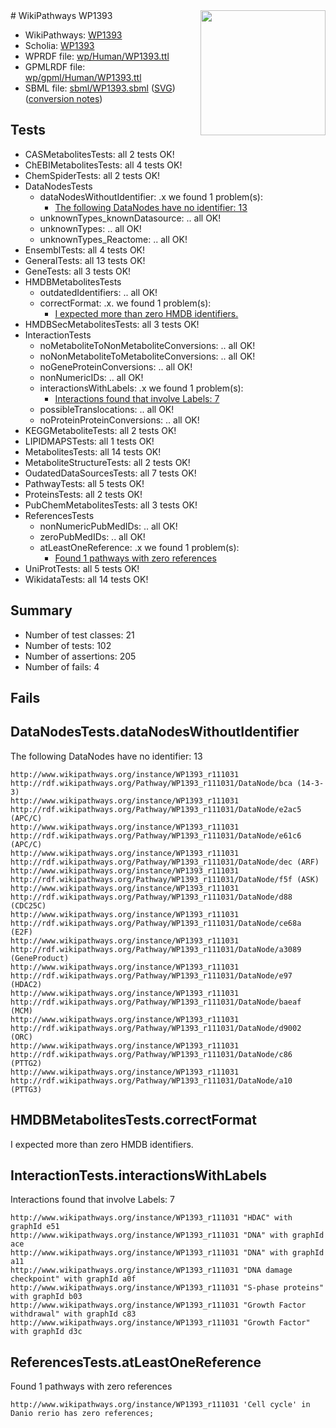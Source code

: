 <img style="float: right; width: 200px" src="../logo.png" />
# WikiPathways WP1393

* WikiPathways: [WP1393](https://identifiers.org/wikipathways:WP1393)
* Scholia: [WP1393](https://scholia.toolforge.org/wikipathways/WP1393)
* WPRDF file: [wp/Human/WP1393.ttl](../wp/Human/WP1393.ttl)
* GPMLRDF file: [wp/gpml/Human/WP1393.ttl](../wp/gpml/Human/WP1393.ttl)
* SBML file: [sbml/WP1393.sbml](../sbml/WP1393.sbml) ([SVG](../sbml/WP1393.svg)) ([conversion notes](../sbml/WP1393.txt))

## Tests
* CASMetabolitesTests: all 2 tests OK!
* ChEBIMetabolitesTests: all 4 tests OK!
* ChemSpiderTests: all 2 tests OK!
* DataNodesTests
    * dataNodesWithoutIdentifier: .x we found 1 problem(s):
        * [The following DataNodes have no identifier: 13](#8792c493)
    * unknownTypes_knownDatasource: .. all OK!
    * unknownTypes: .. all OK!
    * unknownTypes_Reactome: .. all OK!
* EnsemblTests: all 4 tests OK!
* GeneralTests: all 13 tests OK!
* GeneTests: all 3 tests OK!
* HMDBMetabolitesTests
    * outdatedIdentifiers: .. all OK!
    * correctFormat: .x. we found 1 problem(s):
        * [I expected more than zero HMDB identifiers.](#ad154c1e)
* HMDBSecMetabolitesTests: all 3 tests OK!
* InteractionTests
    * noMetaboliteToNonMetaboliteConversions: .. all OK!
    * noNonMetaboliteToMetaboliteConversions: .. all OK!
    * noGeneProteinConversions: .. all OK!
    * nonNumericIDs: .. all OK!
    * interactionsWithLabels: .x we found 1 problem(s):
        * [Interactions found that involve Labels: 7](#630d267e)
    * possibleTranslocations: .. all OK!
    * noProteinProteinConversions: .. all OK!
* KEGGMetaboliteTests: all 2 tests OK!
* LIPIDMAPSTests: all 1 tests OK!
* MetabolitesTests: all 14 tests OK!
* MetaboliteStructureTests: all 2 tests OK!
* OudatedDataSourcesTests: all 7 tests OK!
* PathwayTests: all 5 tests OK!
* ProteinsTests: all 2 tests OK!
* PubChemMetabolitesTests: all 3 tests OK!
* ReferencesTests
    * nonNumericPubMedIDs: .. all OK!
    * zeroPubMedIDs: .. all OK!
    * atLeastOneReference: .x we found 1 problem(s):
        * [Found 1 pathways with zero references](#35eb778e)
* UniProtTests: all 5 tests OK!
* WikidataTests: all 14 tests OK!


## Summary

* Number of test classes: 21
* Number of tests: 102
* Number of assertions: 205
* Number of fails: 4

## Fails

<a name="8792c493" />

## DataNodesTests.dataNodesWithoutIdentifier

The following DataNodes have no identifier: 13
```
http://www.wikipathways.org/instance/WP1393_r111031 http://rdf.wikipathways.org/Pathway/WP1393_r111031/DataNode/bca (14-3-3)
http://www.wikipathways.org/instance/WP1393_r111031 http://rdf.wikipathways.org/Pathway/WP1393_r111031/DataNode/e2ac5 (APC/C)
http://www.wikipathways.org/instance/WP1393_r111031 http://rdf.wikipathways.org/Pathway/WP1393_r111031/DataNode/e61c6 (APC/C)
http://www.wikipathways.org/instance/WP1393_r111031 http://rdf.wikipathways.org/Pathway/WP1393_r111031/DataNode/dec (ARF)
http://www.wikipathways.org/instance/WP1393_r111031 http://rdf.wikipathways.org/Pathway/WP1393_r111031/DataNode/f5f (ASK)
http://www.wikipathways.org/instance/WP1393_r111031 http://rdf.wikipathways.org/Pathway/WP1393_r111031/DataNode/d88 (CDC25C)
http://www.wikipathways.org/instance/WP1393_r111031 http://rdf.wikipathways.org/Pathway/WP1393_r111031/DataNode/ce68a (E2F)
http://www.wikipathways.org/instance/WP1393_r111031 http://rdf.wikipathways.org/Pathway/WP1393_r111031/DataNode/a3089 (GeneProduct)
http://www.wikipathways.org/instance/WP1393_r111031 http://rdf.wikipathways.org/Pathway/WP1393_r111031/DataNode/e97 (HDAC2)
http://www.wikipathways.org/instance/WP1393_r111031 http://rdf.wikipathways.org/Pathway/WP1393_r111031/DataNode/baeaf (MCM)
http://www.wikipathways.org/instance/WP1393_r111031 http://rdf.wikipathways.org/Pathway/WP1393_r111031/DataNode/d9002 (ORC)
http://www.wikipathways.org/instance/WP1393_r111031 http://rdf.wikipathways.org/Pathway/WP1393_r111031/DataNode/c86 (PTTG2)
http://www.wikipathways.org/instance/WP1393_r111031 http://rdf.wikipathways.org/Pathway/WP1393_r111031/DataNode/a10 (PTTG3)
```

<a name="ad154c1e" />

## HMDBMetabolitesTests.correctFormat

I expected more than zero HMDB identifiers.
<a name="630d267e" />

## InteractionTests.interactionsWithLabels

Interactions found that involve Labels: 7
```
http://www.wikipathways.org/instance/WP1393_r111031 "HDAC" with graphId e51
http://www.wikipathways.org/instance/WP1393_r111031 "DNA" with graphId ace
http://www.wikipathways.org/instance/WP1393_r111031 "DNA" with graphId a11
http://www.wikipathways.org/instance/WP1393_r111031 "DNA damage checkpoint" with graphId a0f
http://www.wikipathways.org/instance/WP1393_r111031 "S-phase proteins" with graphId b03
http://www.wikipathways.org/instance/WP1393_r111031 "Growth Factor 
withdrawal" with graphId c83
http://www.wikipathways.org/instance/WP1393_r111031 "Growth Factor" with graphId d3c
```

<a name="35eb778e" />

## ReferencesTests.atLeastOneReference

Found 1 pathways with zero references
```
http://www.wikipathways.org/instance/WP1393_r111031 'Cell cycle' in Danio rerio has zero references; 
```


